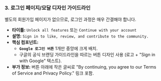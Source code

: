 ### **3. 로그인 페이지/모달 디자인 가이드라인**

별도의 회원가입 페이지가 없으므로, 로그인 과정은 매우 간결해야 합니다.

- **타이틀:** `Unlock all features` 또는 `Continue with your account`
- **설명:** `Sign in to like, review, and contribute to the community.`
- **핵심 컴포넌트:**
    - **`Google 로그인 버튼`** 1개만 중앙에 크게 배치.
    - 구글의 공식 브랜딩 가이드라인을 따르는 버튼 디자인 사용 (로고 + "Sign in with Google" 텍스트).
- **부가 정보:** 버튼 아래에 작은 글씨로 "By continuing, you agree to our Terms of Service and Privacy Policy." 링크 포함.
